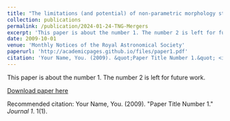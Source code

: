 ```yaml
---
title: "The limitations (and potential) of non-parametric morphology statistics for post-merger identification"
collection: publications
permalink: /publication/2024-01-24-TNG-Mergers
excerpt: 'This paper is about the number 1. The number 2 is left for future work.'
date: 2009-10-01
venue: 'Monthly Notices of the Royal Astronomical Society'
paperurl: 'http://academicpages.github.io/files/paper1.pdf'
citation: 'Your Name, You. (2009). &quot;Paper Title Number 1.&quot; <i>Journal 1</i>. 1(1).'
---
```

This paper is about the number 1. The number 2 is left for future work.

[Download paper here](http://academicpages.github.io/files/paper1.pdf)

Recommended citation: Your Name, You. (2009). "Paper Title Number 1." <i>Journal 1</i>. 1(1).